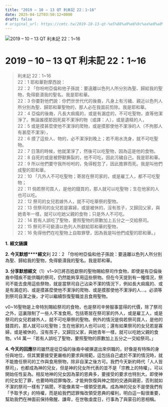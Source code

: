 ```yaml
---
title: "2019 – 10 – 13 QT 利未記 22：1~16"
date: 2025-04-12T03:50:12+0800
draft: false
# original_url: https://cmtc.tw/2019-10-13-qt-%e5%88%a9%e6%9c%aa%e8%a8%98-22%ef%bc%9a116
---
```


![2019 – 10 – 13 QT 利未記 22：1~16](/images/qt.jpg   "2019 – 10 – 13 QT 利未記 22：1~16")

# 2019 – 10 – 13 QT 利未記 22：1~16

> 利未記 22：1~16  
> 22：1 耶和華對摩西說：  
> 22：2 「你吩咐亞倫和他子孫說：要遠離以色列人所分別為聖、歸給我的聖物，免得褻瀆我的聖名。我是耶和華。  
> 22：3 你要對他們說：你們世世代代的後裔，凡身上有污穢、親近以色列人所分別為聖、歸耶和華聖物的，那人必在我面前剪除。我是耶和華。  
> 22：4 亞倫的後裔，凡長大痲瘋的，或是有漏症的，不可吃聖物，直等他潔淨了。無論誰摸那因死屍不潔淨的物（或譯：人），或是遺精的人，  
> 22：5 或是摸甚麼使他不潔淨的爬物，或是摸那使他不潔淨的人（不拘那人有甚麼不潔淨），  
> 22：6 摸了這些人、物的，必不潔淨到晚上；若不用水洗身，就不可吃聖物。  
> 22：7 日落的時候，他就潔淨了，然後可以吃聖物，因為這是他的食物。  
> 22：8 自死的或是被野獸撕裂的，他不可吃，因此污穢自己。我是耶和華。  
> 22：9 所以他們要守我所吩咐的，免得輕忽了，因此擔罪而死。我是叫他們成聖的耶和華。  
> 22：10 「凡外人不可吃聖物；寄居在祭司家的，或是雇工人，都不可吃聖物；  
> 22：11 倘若祭司買人，是他的錢買的，那人就可以吃聖物；生在他家的人也可以吃。  
> 22：12 祭司的女兒若嫁外人，就不可吃舉祭的聖物。  
> 22：13 但祭司的女兒若是寡婦，或是被休的，沒有孩子，又歸回父家，與她青年一樣，就可以吃她父親的食物；只是外人不可吃。  
> 22：14 若有人誤吃了聖物，要照聖物的原數加上五分之一交給祭司。  
> 22：15 祭司不可褻瀆以色列人所獻給耶和華的聖物，  
> 22：16 免得他們在吃聖物上自取罪孽，因為我是叫他們成聖的耶和華。」

**1.** **經文誦讀**

**2. 今天默想****經文**利 22：2 「你吩咐亞倫和他子孫說：要遠離以色列人所分別為聖、歸給我的聖物，免得褻瀆我的聖名。我是耶和華。

**3. 分享默想經文**（1）v1~9已將百姓獻祭的聖物賜給祭司作食物，即使是有亞倫後裔中殘疾不能供職的祭司，仍然能夠享用這些祭物。但在今天提到有一種情況，祭司不能去食用這些祭物，就是當祭司自己沾染不潔的情況下，例如長大痲瘋的、或是有漏症的、或是摸甚麼使他不潔淨的爬物、或是摸那使他不潔淨的人…。必須等到祭司自潔之後，才可以繼續恢復聖職並且食用聖物。

v0~16聖物是上帝特別賜給祭司的食物，也是祭司辛勞服事當得的代價，除了祭司之外，這裏限制了一些人不准食用。包括寄居在祭司家的外人，或是雇工人，或是祭司的女兒若嫁外人，就不可吃舉祭的聖物。例外的情況是倘若祭司買人，是他的錢買的，那人就可以吃聖物；生在他家的人也可以吃；還有如果祭司的女兒若是寡婦，或是被休的，沒有孩子，又歸回父家，與她青年一樣，就可以吃她父親的食物。v14 萬一「若有人誤吃了聖物，要照聖物的原數加上五分之一交給祭司。」

**4. 今天的回應**祭司雖然是從亞倫的後裔中被揀選出來供職的，好像是有特殊的身份與地位，但其實要接受更嚴格的要求與規範，這包括自己處於不潔的情況時，就不能擔任祭司的工作與食用祭物，除非自潔之後方可。我們今天新約時代「人人皆祭司」，也都成為神的兒女，但是神的兒女所代表的並不是「宗教上的特權」，可以開始任性妄為。相反地神的兒女因為蒙的恩典多，要接受的要求也特別大。即使神的兒女犯了罪，也要時時認罪悔改，才能夠恢復與神之間的交通與親密，否則就如不潔的祭司一樣有了隔閡，不能像素常一樣領受恩典。成為神的兒女不是使我們有「予取予求」的特權，而是給我們認罪悔改領受恩典的權利，明白這一點很重要，幫助我們在神面前保持儆醒、謙卑，在世敬虔度日，行事為了與蒙召的恩相稱。